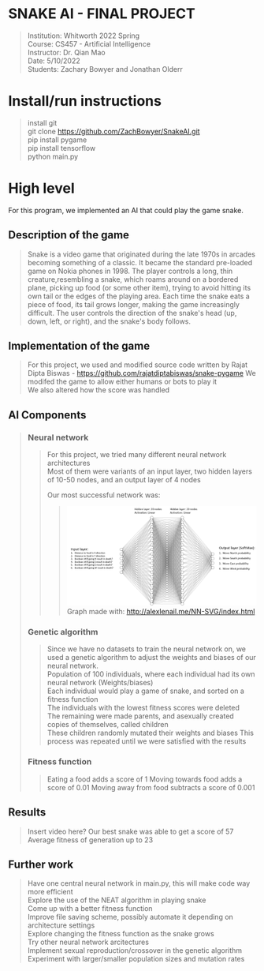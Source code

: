 # SNAKE AI - FINAL PROJECT 
> Institution: Whitworth 2022 Spring  
> Course: CS457 - Artificial Intelligence  
> Instructor: Dr. Qian Mao   
> Date: 5/10/2022  
> Students: Zachary Bowyer and Jonathan Olderr  

# Install/run instructions
> install git  
> git clone https://github.com/ZachBowyer/SnakeAI.git  
> pip install pygame    
> pip install tensorflow    
> python main.py

# High level

For this program, we implemented an AI that could play the game snake.

## Description of the game
> Snake is a video game that originated during the late 1970s in arcades becoming
> something of a classic. It became the standard pre-loaded game on Nokia phones in 1998.
> The player controls a long, thin creature,resembling a snake, which roams around on
> a bordered plane, picking up food (or some other item), trying to avoid hitting its own tail
> or the edges of the playing area. Each time the snake eats a piece of food, its tail grows
> longer, making the game increasingly difficult. The user controls the direction of
> the snake's head (up, down, left, or right), and the snake's body follows.

## Implementation of the game
> For this project, we used and modified source code written by Rajat Dipta Biswas - https://github.com/rajatdiptabiswas/snake-pygame
> We modifed the game to allow either humans or bots to play it  
> We also altered how the score was handled

## AI Components
> ### Neural network
>> For this project, we tried many different neural network architectures  
>> Most of them were variants of an input layer, two hidden layers of 10-50 nodes, and an output layer of 4 nodes 
>>
>> Our most successful network was: 
>> > ![alt text](Pictures/BestModel.png "Title")
>> Graph made with: http://alexlenail.me/NN-SVG/index.html  
> 
> ### Genetic algorithm  
>> Since we have no datasets to train the neural network on, we used a genetic algorithm to adjust the weights and biases of our neural network.      
>> Population of 100 individuals, where each individual had its own neural network (Weights/biases)  
>> Each individual would play a game of snake, and sorted on a fitness function  
>> The individuals with the lowest fitness scores were deleted  
>> The remaining were made parents, and asexually created copies of themselves, called children  
>> These children randomly mutated their weights and biases
>> This process was repeated until we were satisfied with the results  
>>
> ### Fitness function
>> Eating a food adds a score of 1
>> Moving towards food adds a score of 0.01
>> Moving away from food subtracts a score of 0.001

## Results
> Insert video here?
> Our best snake was able to get a score of 57  
> Average fitness of generation up to 23  

## Further work
> Have one central neural network in main.py, this will make code way more efficient  
> Explore the use of the NEAT algorithm in playing snake  
> Come up with a better fitness function  
> Improve file saving scheme, possibly automate it depending on architecture settings  
> Explore changing the fitness function as the snake grows  
> Try other neural network arcitectures   
> Implement sexual reproduction/crossover in the genetic algorithm  
> Experiment with larger/smaller population sizes and mutation rates  